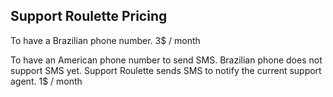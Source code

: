 ## Support Roulette Pricing

To have a Brazilian phone number.
3$ / month

To have an American phone number to send SMS. Brazilian phone does not support SMS yet. Support Roulette sends SMS to notify the current support agent.
1$ / month
